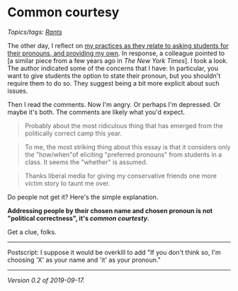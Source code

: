 Common courtesy
===============

*Topics/tags: [Rants](index-rants)*

The other day, I reflect on [my practices as they relate to asking
students for their pronouns, and providing my own](2019-09-15).  In
response, a colleague pointed to [a similar piece from a few years
ago in _The New York Times_].  I took a look.  The author indicated
some of the concerns that I have: In particular, you want to give
students the option to state their pronoun, but you shouldn't require
them to do so.  They suggest being a bit more explicit about such issues.

Then I read the comments.  Now I'm angry.  Or perhaps I'm depressed.
Or maybe it's both.  The comments are likely what you'd expect.

> Probably about the most ridiculous thing that has emerged from the politically correct camp this year.

> To me, the most striking thing about this essay is that it considers only the "how/when"of eliciting "preferred pronouns" from students in a class. It seems the "whether" is assumed.

> Thanks liberal media for giving my conservative friends one more victim story to taunt me over. 

Do people not get it?  Here's the simple explanation.

**Addressing people by their chosen name and chosen pronoun is not
"political correctness", it's _common courtesty_.**

Get a clue, folks.

---

Postscript: I suppose it would be overkill to add "If you don't think so,
I'm choosing 'X' as your name and 'it' as your pronoun."

---

*Version 0.2 of 2019-09-17.*

